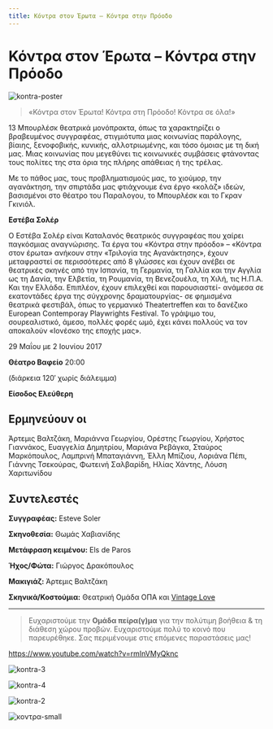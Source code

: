 ```yaml
---
title: Κόντρα στον Έρωτα – Κόντρα στην Πρόοδο
---
```


# Κόντρα στον Έρωτα – Κόντρα στην Πρόοδο

![kontra-poster](https://github.com/theatrikiopa/theatrikiopa.eu/assets/16403754/ceb1314c-a335-4a04-b3c6-5c839ef76e20)

> «Κόντρα στον Έρωτα! Κόντρα στη Πρόοδο! Κόντρα σε όλα!»

13 Μπουρλέσκ θεατρικά μονόπρακτα, όπως τα χαρακτηρίζει ο βραβευμένος συγγραφέας, στιγμιότυπα μιας κοινωνίας παράλογης, βίαιης, ξενοφοβικής, κυνικής, αλλοτριωμένης, και τόσο όμοιας με τη δική μας. Μιας κοινωνίας που μεγεθύνει τις κοινωνικές συμβάσεις φτάνοντας τους πολίτες της στα όρια της πλήρης απάθειας ή της τρέλας.

Με το πάθος μας, τους προβληματισμούς μας, το χιούμορ, την αγανάκτηση, την σπιρτάδα μας φτιάχνουμε ένα έργο «κολάζ» ιδεών, βασισμένοι στο θέατρο του Παραλογου, το Μπουρλέσκ και το Γκραν Γκινιόλ.

**Εστέβα Σολέρ**

Ο Εστέβα Σολέρ είναι Καταλανός θεατρικός συγγραφέας που χαίρει παγκόσμιας αναγνώρισης. Τα έργα του «Κόντρα στην πρόοδο» – «Κόντρα στον έρωτα» ανήκουν στην «Τριλογία της Αγανάκτησης», έχουν μεταφραστεί σε περισσότερες από 8 γλώσσες και έχουν ανέβει σε θεατρικές σκηνές από την Ισπανία, τη Γερμανία, τη Γαλλία και την Αγγλία ως τη Δανία, την Ελβετία, τη Ρουμανία, τη Βενεζουέλα, τη Χιλή, τις Η.Π.Α. Και την Ελλάδα. Επιπλέον, έχουν επιλεχθεί και παρουσιαστεί- ανάμεσα σε εκατοντάδες έργα της σύγχρονης δραματουργίας- σε φημισμένα θεατρικά φεστιβάλ, όπως το γερμανικό Theatertreffen και το δανέζικο European Contemporay Playwrights Festival. To γράψιμο του, σουρεαλιστικό, άμεσο, πολλές φορές ωμό, έχει κάνει πολλούς να τον αποκαλούν «Ιονέσκο της εποχής μας».

29 Μαΐου με 2 Ιουνίου 2017

**Θέατρο Βαφείο** 20:00

(διάρκεια 120′ χωρίς διάλειμμα)

**Είσοδος Ελεύθερη**

## Ερμηνεύουν οι
Άρτεμις Βαλτζάκη, Μαριάννα Γεωργίου, Ορέστης Γεωργίου, Χρήστος Γιαννάκος, Ευαγγελία Δημητρίου, Μαριάνα Ρεβάγκα, Σταύρος Μαρκόπουλος, Λαμπρινή Μπαταγιάννη, Έλλη Μπίζιου, Λοριάνα Πέπι, Γιάννης Τσεκούρας, Φωτεινή Σαλβαρίδη, Ηλίας Χάντης, Λόυση Χαριτωνίδου

## Συντελεστές
**Συγγραφέας:** Esteve Soler

**Σκηνοθεσία:** Θωμάς Χαβιανίδης

**Μετάφραση κειμένου:** Els de Paros

**Ήχος/Φώτα:** Γιώργος Δρακόπουλος

**Μακιγιάζ:** Άρτεμις Βαλτζάκη

**Σκηνικά/Κοστούμια:** Θεατρική Ομάδα ΟΠΑ και [Vintage Love](https://www.facebook.com/vintagelovegreece/)

***
> Ευχαριστούμε την **Ομάδα πείρα(γ)μα** για την πολύτιμη βοήθεια & τη διάθεση χώρου προβών.
> Ευχαριστούμε πολύ το κοινό που παρευρέθηκε.
> Σας περιμένουμε στις επόμενες παραστάσεις μας!

https://www.youtube.com/watch?v=rmInVMyQknc

![kontra-3](https://github.com/theatrikiopa/theatrikiopa.eu/assets/16403754/9ab3c87a-623d-4422-8aed-901f050a9857)

![kontra-4](https://github.com/theatrikiopa/theatrikiopa.eu/assets/16403754/e2710847-2122-44bd-a8a2-15e07c6ecaa6)

![kontra-2](https://github.com/theatrikiopa/theatrikiopa.eu/assets/16403754/cfedbf4f-0b6c-471e-a1ae-898a76282b06)

![κοντρα-small](https://github.com/theatrikiopa/theatrikiopa.eu/assets/16403754/0f960571-08f9-4cb9-bee3-2b6fafa50ea9)
